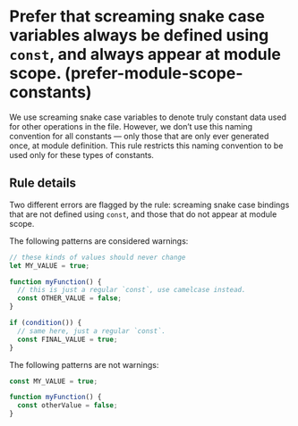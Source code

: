 # Prefer that screaming snake case variables always be defined using `const`, and always appear at module scope. (prefer-module-scope-constants)

We use screaming snake case variables to denote truly constant data used for other operations in the file. However, we don’t use this naming convention for all constants — only those that are only ever generated once, at module definition. This rule restricts this naming convention to be used only for these types of constants.

## Rule details

Two different errors are flagged by the rule: screaming snake case bindings that are not defined using `const`, and those that do not appear at module scope.

The following patterns are considered warnings:

```js
// these kinds of values should never change
let MY_VALUE = true;

function myFunction() {
  // this is just a regular `const`, use camelcase instead.
  const OTHER_VALUE = false;
}

if (condition()) {
  // same here, just a regular `const`.
  const FINAL_VALUE = true;
}
```

The following patterns are not warnings:

```js
const MY_VALUE = true;

function myFunction() {
  const otherValue = false;
}
```


